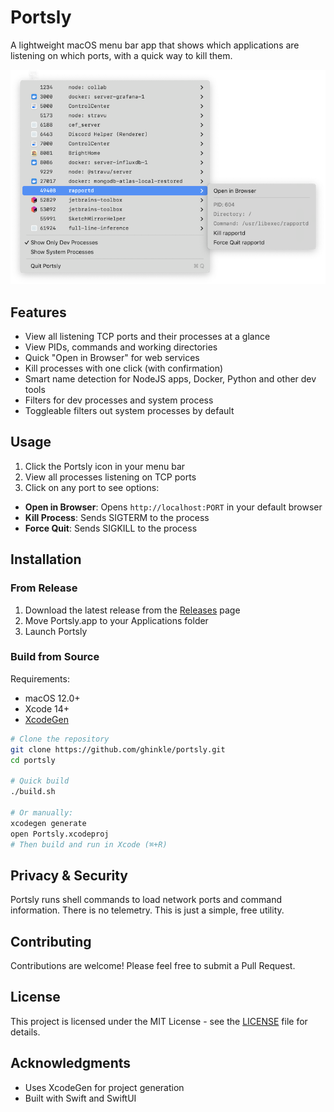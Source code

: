 # Portsly

A lightweight macOS menu bar app that shows which applications are listening on which ports, with a quick way to kill them.

![Portsly Menu Bar](screenshots/menubar.png)

## Features

- View all listening TCP ports and their processes at a glance
- View PIDs, commands and working directories
- Quick "Open in Browser" for web services
- Kill processes with one click (with confirmation)
- Smart name detection for NodeJS apps, Docker, Python and other dev tools
- Filters for dev processes and system process
- Toggleable filters out system processes by default

## Usage

1. Click the Portsly icon in your menu bar
2. View all processes listening on TCP ports
3. Click on any port to see options:
- **Open in Browser**: Opens `http://localhost:PORT` in your default browser
- **Kill Process**: Sends SIGTERM to the process
- **Force Quit**: Sends SIGKILL to the process

## Installation

### From Release
1. Download the latest release from the [Releases](https://github.com/ghinkle/portsly/releases) page
2. Move Portsly.app to your Applications folder
3. Launch Portsly

### Build from Source
Requirements:
- macOS 12.0+
- Xcode 14+
- [XcodeGen](https://github.com/yonaskolb/XcodeGen)

```bash
# Clone the repository
git clone https://github.com/ghinkle/portsly.git
cd portsly

# Quick build
./build.sh

# Or manually:
xcodegen generate
open Portsly.xcodeproj
# Then build and run in Xcode (⌘+R)
```

## 

## Privacy & Security

Portsly runs shell commands to load network ports and command information. There is no telemetry. This is just a simple, free utility.


## Contributing

Contributions are welcome! Please feel free to submit a Pull Request.

## License

This project is licensed under the MIT License - see the [LICENSE](LICENSE) file for details.

## Acknowledgments

- Uses XcodeGen for project generation
- Built with Swift and SwiftUI